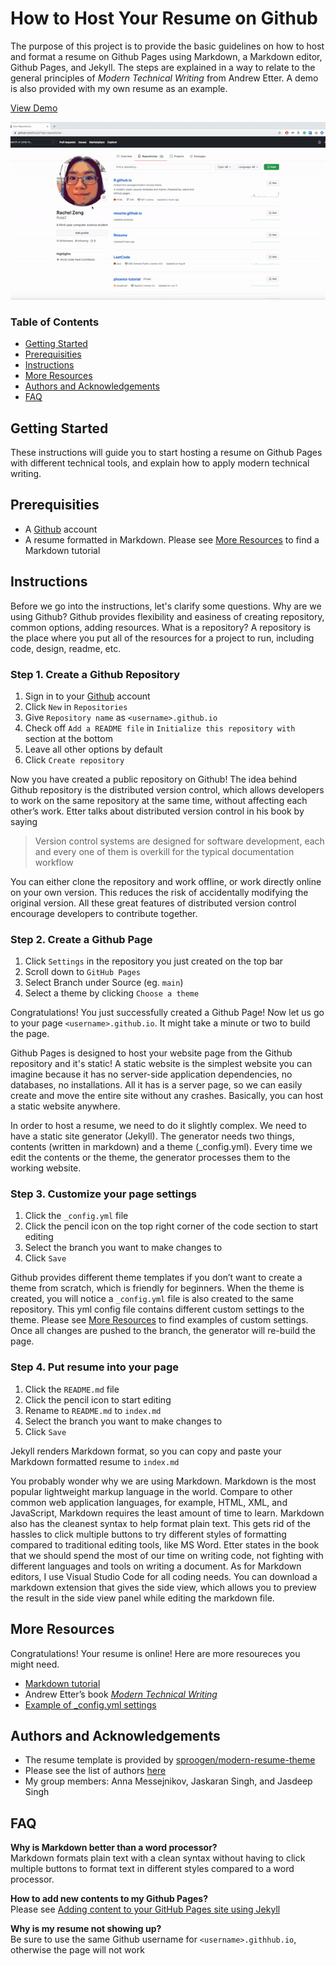 # How to Host Your Resume on Github

The purpose of this project is to provide the basic guidelines on how to host and format a resume on Github Pages using Markdown, a Markdown editor, Github Pages, and Jekyll. The steps are explained in a way to relate to the general principles of *Modern Technical Writing* from Andrew Etter. A demo is also provided with my own resume as an example.

[View Demo](https://ruiqiz.github.io)

![img](_image/demo.gif)

### Table of Contents
- [Getting Started](#getting-started)
- [Prerequisities](#prerequisities)
- [Instructions](#instructions)
- [More Resources](#more-resources)
- [Authors and Acknowledgements](#authors-and-acknowledgements)
- [FAQ](#faq)

## Getting Started
These instructions will guide you to start hosting a resume on Github Pages with different technical tools, and explain how to apply modern technical writing.

## Prerequisities
- A [Github](https://github.com/) account
- A resume formatted in Markdown. Please see [More Resources](#more-resources) to find a Markdown tutorial

## Instructions
Before we go into the instructions, let's clarify some questions. Why are we using Github? Github provides flexibility and easiness of creating repository, common options, adding resources. What is a repository? A repository is the place where you put all of the resources for a project to run, including code, design, readme, etc.

### Step 1. Create a Github Repository	
1. Sign in to your [Github](https://github.com/login) account
2. Click `New` in `Repositories`
3. Give `Repository name` as `<username>.github.io`
4. Check off `Add a README file` in `Initialize this repository with` section at the bottom
5. Leave all other options by default
6. Click `Create repository`

Now you have created a public repository on Github! The idea behind Github repository is the distributed version control, which allows developers to work on the same repository at the same time, without affecting each other’s work. Etter talks about distributed version control in his book by saying

> Version control systems are designed for software development, each and every one of them is overkill for the typical documentation workflow

You can either clone the repository and work offline, or work directly online on your own version. This reduces the risk of accidentally modifying the original version. All these great features of distributed version control encourage developers to contribute together.

### Step 2. Create a Github Page
1. Click `Settings` in the repository you just created on the top bar
2. Scroll down to `GitHub Pages`
3. Select Branch under Source (eg. `main`)
4. Select a theme by clicking `Choose a theme`

Congratulations! You just successfully created a Github Page! Now let us go to your page `<username>.github.io`. It might take a minute or two to build the page.

Github Pages is designed to host your website page from the Github repository and it's static! A static website is the simplest website you can imagine because it has no server-side application dependencies, no databases, no installations. All it has is a server page, so we can easily create and move the entire site without any crashes. Basically, you can host a static website anywhere.

In order to host a resume, we need to do it slightly complex. We need to have a static site generator (Jekyll). The generator needs two things, contents (written in markdown) and a theme (_config.yml). Every time we edit the contents or the theme, the generator processes them to the working website.

### Step 3. Customize your page settings
1. Click the `_config.yml` file
2. Click the pencil icon on the top right corner of the code section to start editing
3. Select the branch you want to make changes to
4. Click `Save`

Github provides different theme templates if you don’t want to create a theme from scratch, which is friendly for beginners. When the theme is created, you will notice a `_config.yml` file is also created to the same repository. This yml config file contains different custom settings to the theme. Please see [More Resources](#more-resources) to find examples of custom settings. Once all changes are pushed to the branch, the generator will re-build the page.

### Step 4. Put resume into your page
1. Click the `README.md` file
2. Click the pencil icon to start editing
3. Rename to `README.md` to `index.md`
4. Select the branch you want to make changes to
5. Click `Save`

Jekyll renders Markdown format, so you can copy and paste your Markdown formatted resume to `index.md`

You probably wonder why we are using Markdown. Markdown is the most popular lightweight markup language in the world. Compare to other common web application languages, for example, HTML, XML, and JavaScript, Markdown requires the least amount of time to learn. Markdown also has the cleanest syntax to help format plain text. This gets rid of the hassles to click multiple buttons to try different styles of formatting compared to traditional editing tools, like MS Word. Etter states in the book that we should spend the most of our time on writing code, not fighting with different languages and tools on writing a document. As for Markdown editors,
I use Visual Studio Code for all coding needs. You can download a markdown extension that gives the side view, which allows you to preview the result in the side view panel while editing the markdown file.



## More Resources
Congratulations! Your resume is online! Here are more resoureces you might need.
- [Markdown tutorial](https://www.markdowntutorial.com/)
- Andrew Etter’s book [*Modern Technical Writing*](https://www.amazon.ca/Modern-Technical-Writing-Introduction-Documentation-ebook/dp/B01A2QL9SS)
- [Example of _config.yml settings](https://github.com/daattali/beautiful-jekyll/blob/master/_config.yml)

## Authors and Acknowledgements
- The resume template is provided by [sproogen/modern-resume-theme](https://github.com/sproogen/modern-resume-theme)
- Please see the list of authors [here](https://github.com/RuiqiZ/RuiqiZ.github.io/pulse)
- My group members: Anna Messejnikov, Jaskaran Singh, and Jasdeep Singh

## FAQ
**Why is Markdown better than a word processor?**\
Markdown formats plain text with a clean syntax without having to click multiple buttons to format text in different styles compared to a word processor.

**How to add new contents to my Github Pages?**\
Please see [Adding content to your GitHub Pages site using Jekyll](https://docs.github.com/en/free-pro-team@latest/github/working-with-github-pages/adding-content-to-your-github-pages-site-using-jekyll)

**Why is my resume not showing up?**\
Be sure to use the same Github username for `<username>.githhub.io`, otherwise the page will not work
